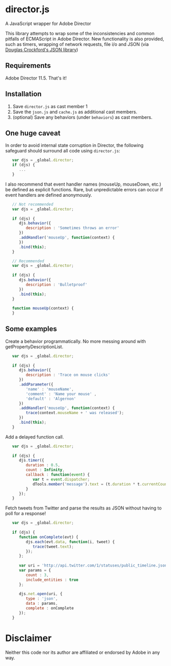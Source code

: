 # director.js

A JavaScript wrapper for Adobe Director

This library attempts to wrap some of the inconsistencies and common pitfalls
of ECMAScript in Adobe Director. New functionality is also provided, such as
timers, wrapping of network requests, file i/o and JSON (via [Douglas Crockford's JSON library](https://github.com/douglascrockford/JSON-js/blob/master/json2.js))

## Requirements

Adobe Director 11.5. That's it!

## Installation

1. Save `director.js` as cast member 1
1. Save the `json.js` and `cache.js` as additional cast members.
1. (optional) Save any behaviors (under `behaviors`) as cast members.
   
## One huge caveat

In order to avoid internal state corruption in Director, the following safeguard should surround all code using `director.js`:

```javascript
   var djs = _global.director;
   if (djs) {
      ...
   }
```

I also recommend that event handler names (mouseUp, mouseDown, etc.) be defined as explicit functions. Rare, but unpredictable errors can occur if event handlers are defined anonymously.

```javascript
   // Not recommended
   var djs = _global.director;
   
   if (djs) {
      djs.behavior({
         description : 'Sometimes throws an error'
      })
      .addHandler('mouseUp', function(context) {      
      })
      .bind(this);
   }
```

```javascript
   // Recommended
   var djs = _global.director;
   
   if (djs) {
      djs.behavior({
         description : 'Bulletproof'
      })      
      .bind(this);
   }
   
   function mouseUp(context) {
   }
```

## Some examples

Create a behavior programmatically. No more messing around with getPropertyDescriptionList.

```javascript
   var djs = _global.director;
   
   if (djs) {
      djs.behavior({
         description : 'Trace on mouse clicks'
      })
      .addParameter({
         'name' : 'mouseName',
         'comment' : 'Name your mouse' ,
         'default' : 'Algernon'
      })
      .addHandler('mouseUp', function(context) {
         trace(context.mouseName + ' was released');
      })
      .bind(this);
   }
```

Add a delayed function call.

```javascript
   var djs = _global.director;
   
   if (djs) {
      djs.timer({
         duration : 0.5,
         count : Infinity,      
         callback : function(event) {
            var t = event.dispatcher;
            dTools.member('message').text = (t.duration * t.currentCount) + ' seconds have elapsed';
         }
      });
   }
```

Fetch tweets from Twitter and parse the results as JSON without having to poll for a response!

```javascript
   var djs = _global.director;
   
   if (djs) {         
      function onComplete(evt) {         
         djs.each(evt.data, function(i, tweet) {
            trace(tweet.text);
         });         
      };
   
      var uri = 'http://api.twitter.com/1/statuses/public_timeline.json';
      var params = {
         count : 3,
         include_entities : true
      };
   
      djs.net.open(uri, {         
         type : 'json',
         data : params,          
         complete : onComplete
      });           
   }
```

# Disclaimer

Neither this code nor its author are affiliated or endorsed by Adobe in any way.
